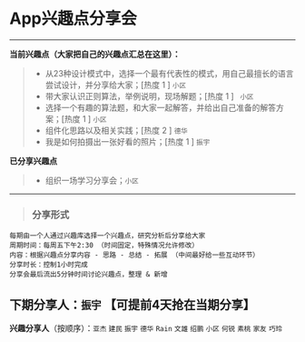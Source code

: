 # **App兴趣点分享会**

------

**当前兴趣点（大家把自己的兴趣点汇总在这里）：**

> * 从23种设计模式中，选择一个最有代表性的模式，用自己最擅长的语言尝试设计，并分享给大家；[热度 1 ] `小区`
> * 带大家认识正则算法，举例说明，现场解题；[热度 1 ] ` 小区`
> * 选择一个有趣的算法题，和大家一起解答，并给出自己准备的解答方案；[热度 1 ] `小区`
> * 组件化思路以及相关实践；[热度 2 ] `德华`
> * 我是如何拍摄出一张好看的照片；[热度 1 ] `振宇`

**已分享兴趣点**

> * 组织一场学习分享会；`小区`



------


> ### **分享形式**
```
每期由一个人通过兴趣库选择一个兴趣点，研究分析后分享给大家
周期时间：每周五下午2:30 （时间固定，特殊情况允许修改）
内容：根据兴趣点分享内容 - 思路 - 总结 - 拓展 （中间最好给一些互动环节）
分享时长：控制1小时完成
分享会最后流出5分钟时间讨论兴趣点，整理 & 新增
```


## **下期分享人**：`振宇` 【可提前4天抢在当期分享】
**兴趣分享人**（按顺序）：`亚杰` `建民` `振宇` `德华` `Rain` `文雄` `绍鹏` `小区` `何锐` `素桃` `家友` `巧玲`
